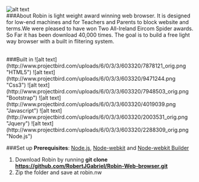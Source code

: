 
![alt text](https://github.com/RobertJGabriel/Robin/blob/gh-pages/assests/img/banners/headerRobin.png "Robin")
<br>
###About
Robin is light weight award winning web browser. It is designed for low-end machines and for Teachers and Parents to block website and terms.We were pleased to have won Two All-Ireland Eircom Spider awards.
So Far it has been download 40,000 times. The goal is to build a free light way browser with a built in flitering system.

<br>
###Built in
![alt text](http://www.projectbird.com/uploads/6/0/3/3/603320/7878121_orig.png "HTML5")
![alt text](http://www.projectbird.com/uploads/6/0/3/3/603320/9471244.png "Css3")
![alt text](http://www.projectbird.com/uploads/6/0/3/3/603320/7948503_orig.png "Bootstrap")
![alt text](http://www.projectbird.com/uploads/6/0/3/3/603320/4019039.png "Javascript")
![alt text](http://www.projectbird.com/uploads/6/0/3/3/603320/2003531_orig.png "Jquery")
![alt text](http://www.projectbird.com/uploads/6/0/3/3/603320/2288309_orig.png "Node.js")

<br>

###Set up
**Prerequisites**: [Node.js](https://nodejs.org/), [Node-webkit](https://github.com/nwjs/nw.js) and  [Node-webkit Builder](https://github.com/mllrsohn/node-webkit-builder)
1. Download Robin by running **git clone https://github.com/RobertJGabriel/Robin-Web-browser.git**
2. Zip the folder and save at robin.nw

